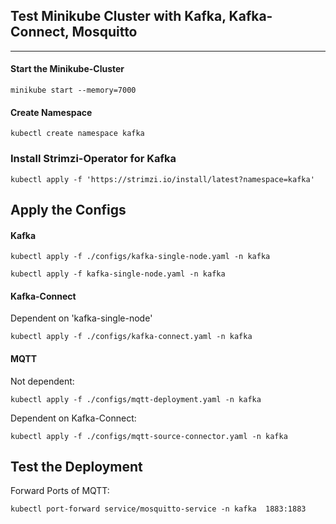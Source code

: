 ## Test Minikube Cluster with Kafka, Kafka-Connect, Mosquitto

---
#### Start the Minikube-Cluster
```shell
minikube start --memory=7000
```

#### Create Namespace

```shell
kubectl create namespace kafka
```

### Install Strimzi-Operator for Kafka
```shell
kubectl apply -f 'https://strimzi.io/install/latest?namespace=kafka'
```

## Apply the Configs

#### Kafka
```shell
kubectl apply -f ./configs/kafka-single-node.yaml -n kafka
```

```shell
kubectl apply -f kafka-single-node.yaml -n kafka
```

#### Kafka-Connect

Dependent on 'kafka-single-node'
```shell
kubectl apply -f ./configs/kafka-connect.yaml -n kafka
```

#### MQTT

Not dependent:
```shell
kubectl apply -f ./configs/mqtt-deployment.yaml -n kafka
```

Dependent on Kafka-Connect:
```shell
kubectl apply -f ./configs/mqtt-source-connector.yaml -n kafka
```

## Test the Deployment
Forward Ports of MQTT:
```shell
kubectl port-forward service/mosquitto-service -n kafka  1883:1883
```


